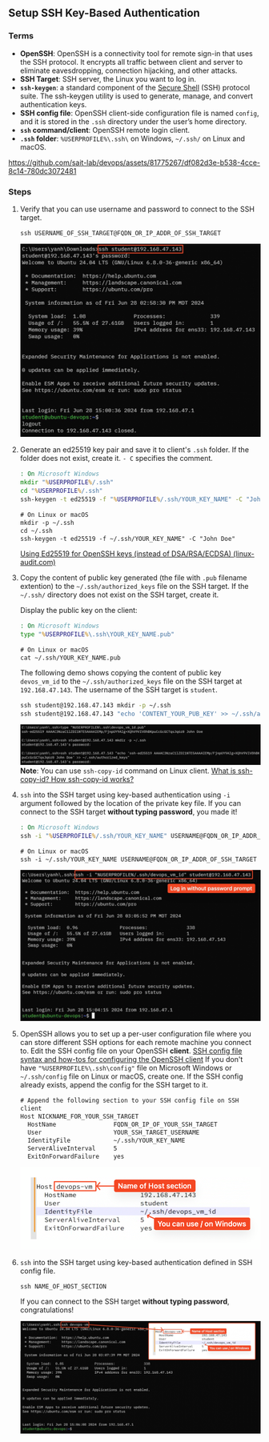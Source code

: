 ## Setup SSH Key-Based Authentication

### Terms

- **OpenSSH**: OpenSSH is a connectivity tool for remote sign-in that uses the SSH protocol. It encrypts all traffic between client and server to eliminate eavesdropping, connection hijacking, and other attacks.
- **SSH Target**: SSH server, the Linux you want to log in.
- **`ssh-keygen`**: a standard component of the [Secure Shell](https://en.wikipedia.org/wiki/Secure_Shell) (SSH) protocol suite. The ssh-keygen utility is used to generate, manage, and convert authentication keys.
- **SSH config file**: OpenSSH client-side configuration file is named `config`, and it is stored in the `.ssh` directory under the user’s home directory.
- **`ssh` command/client**: OpenSSH remote login client.
- **`.ssh` folder**: `%USERPROFILE%\.ssh\` on Windows, `~/.ssh/` on Linux and macOS.


https://github.com/sait-lab/devops/assets/81775267/df082d3e-b538-4cce-8c14-780dc3072481


### Steps

1. Verify that you can use username and password to connect to the SSH target.
   ```shell
   ssh USERNAME_OF_SSH_TARGET@FQDN_OR_IP_ADDR_OF_SSH_TARGET
   ```

   ![verify-username-pwd-log-in](./Setup%20SSH%20Key-Based%20Authentication.assets/verify-username-pwd-log-in.jpeg) 

2. Generate an ed25519 key pair and save it to client's `.ssh` folder. If the folder does not exist, create it. `- C` specifies the comment.

   ```cmd
   : On Microsoft Windows
   mkdir "%USERPROFILE%/.ssh"
   cd "%USERPROFILE%/.ssh"
   ssh-keygen -t ed25519 -f "%USERPROFILE%/.ssh/YOUR_KEY_NAME" -C "John Doe"
   ```

   ```shell
   # On Linux or macOS
   mkdir -p ~/.ssh
   cd ~/.ssh
   ssh-keygen -t ed25519 -f ~/.ssh/YOUR_KEY_NAME" -C "John Doe"
   ```

   [Using Ed25519 for OpenSSH keys (instead of DSA/RSA/ECDSA) (linux-audit.com)](https://linux-audit.com/using-ed25519-openssh-keys-instead-of-dsa-rsa-ecdsa/)

3. Copy the content of public key generated (the file with `.pub` filename extention) to the `~/.ssh/authorized_keys` file on the SSH target. If the `~/.ssh/` directory does not exist on the SSH target, create it.

   Display the public key on the client:

   ```cmd
   : On Microsoft Windows
   type "%USERPROFILE%\.ssh\YOUR_KEY_NAME.pub"
   ```

   ```shell
   # On Linux or macOS
   cat ~/.ssh/YOUR_KEY_NAME.pub
   ```

   The following demo shows copying the content of public key `devos_vm_id` to the `~/.ssh/authorized_keys` file on the SSH target at `192.168.47.143`. The username of the SSH target is `student`.
   ```cmd
   ssh student@192.168.47.143 mkdir -p ~/.ssh
   ssh student@192.168.47.143 "echo 'CONTENT_YOUR_PUB_KEY' >> ~/.ssh/authorized_keys"
   ```

   ![ssh-copy-pub-id](./Setup%20SSH%20Key-Based%20Authentication.assets/ssh-copy-pub-id.jpeg) 
   **Note**: You can use `ssh-copy-id` command on Linux client. [What is ssh-copy-id? How ssh-copy-id works?](https://www.ssh.com/academy/ssh/copy-id)

4. `ssh` into the SSH target using key-based authentication using `-i` argument followed by the location of the private key file. If you can connect to the SSH target **without typing password**, you made it!

   ```cmd
   : On Microsoft Windows
   ssh -i "%USERPROFILE%/.ssh/YOUR_KEY_NAME" USERNAME@FQDN_OR_IP_ADDR_OF_SSH_TARGET
   ```

   ```shell
   # On Linux or macOS
   ssh -i ~/.ssh/YOUR_KEY_NAME USERNAME@FQDN_OR_IP_ADDR_OF_SSH_TARGET
   ```

   ![ssh-key-log-in](./Setup%20SSH%20Key-Based%20Authentication.assets/ssh-key-log-in.jpeg) 

5. OpenSSH allows you to set up a per-user configuration file where you can store different SSH options for each remote machine you connect to. Edit the SSH config file on your OpenSSH **client**.
   [SSH config file syntax and how-tos for configuring the OpenSSH client](https://www.ssh.com/academy/ssh/config)
   If you don't have `"%USERPROFILE%\.ssh\config"` file on Microsoft Windows or `~/.ssh/config` file on Linux or macOS, create one. If the SSH config already exists, append the config for the SSH target to it.

   ```
   # Append the following section to your SSH config file on SSH client
   Host NICKNAME_FOR_YOUR_SSH_TARGET
     HostName                FQDN_OR_IP_OF_YOUR_SSH_TARGET
     User                    YOUR_SSH_TARGET_USERNAME
     IdentityFile            ~/.ssh/YOUR_KEY_NAME
     ServerAliveInterval     5
     ExitOnForwardFailure    yes
   ```

   ![ssh-config-file](./Setup%20SSH%20Key-Based%20Authentication.assets/ssh-config-file.png)  

6. `ssh` into the SSH target using key-based authentication defined in SSH config file.

   ```shell
   ssh NAME_OF_HOST_SECTION
   ```

   If you can connect to the SSH target **without typing password**, congratulations!

   ![ssh-use-config-file](./Setup%20SSH%20Key-Based%20Authentication.assets/ssh-use-config-file.jpeg) 

   
